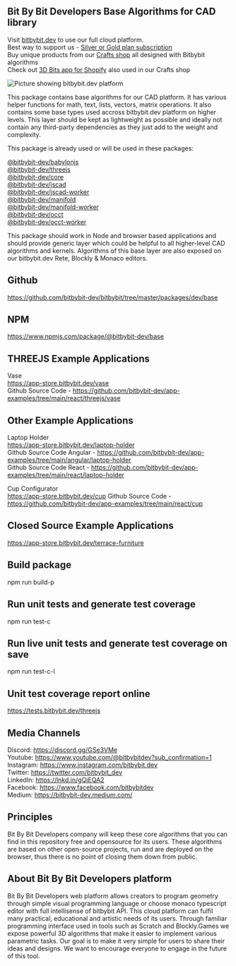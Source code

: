 ## Bit By Bit Developers Base Algorithms for CAD library

Visit [bitbybit.dev](https://bitbybit.dev) to use our full cloud platform.   
Best way to support us - [Silver or Gold plan subscription](https://bitbybit.dev/auth/pick-plan)    
Buy unique products from our [Crafts shop](https://crafts.bitbybit.dev) all designed with Bitbybit algorithms       
Check out [3D Bits app for Shopify](https://apps.shopify.com/3d-bits-1) also used in our Crafts shop   

<img src="https://app.bitbybit.dev/assets/git-cover.png" alt="Picture showing bitbybit.dev platform">

This package contains base algorithms for our CAD platform. It has various helper functions for math, text, lists, vectors, matrix operations. It also contains some base types used accross bitbybit.dev platform on higher levels. This layer should be kept as lightweight as possible and ideally not contain any third-party dependencies as they just add to the weight and complexity.


This package is already used or will be used in these packages:

[@bitbybit-dev/babylonjs](https://www.npmjs.com/package/@bitbybit-dev/babylonjs)   
[@bitbybit-dev/threejs](https://www.npmjs.com/package/@bitbybit-dev/threejs)   
[@bitbybit-dev/core](https://www.npmjs.com/package/@bitbybit-dev/core)   
[@bitbybit-dev/jscad](https://www.npmjs.com/package/@bitbybit-dev/jscad)   
[@bitbybit-dev/jscad-worker](https://www.npmjs.com/package/@bitbybit-dev/jscad-worker)   
[@bitbybit-dev/manifold](https://www.npmjs.com/package/@bitbybit-dev/manifold)   
[@bitbybit-dev/manifold-worker](https://www.npmjs.com/package/@bitbybit-dev/manifold-worker)   
[@bitbybit-dev/occt](https://www.npmjs.com/package/@bitbybit-dev/occt)   
[@bitbybit-dev/occt-worker](https://www.npmjs.com/package/@bitbybit-dev/occt-worker)   

This package should work in Node and browser based applications and should provide generic layer which could be helpful to all higher-level CAD algorithms and kernels. Algorithms of this base layer are also exposed on our bitbybit.dev Rete, Blockly & Monaco editors.

## Github
https://github.com/bitbybit-dev/bitbybit/tree/master/packages/dev/base
## NPM
https://www.npmjs.com/package/@bitbybit-dev/base

## THREEJS Example Applications
Vase   
https://app-store.bitbybit.dev/vase   
Github Source Code - https://github.com/bitbybit-dev/app-examples/tree/main/react/threejs/vase   

## Other Example Applications
Laptop Holder   
https://app-store.bitbybit.dev/laptop-holder    
Github Source Code Angular - https://github.com/bitbybit-dev/app-examples/tree/main/angular/laptop-holder   
Github Source Code React - https://github.com/bitbybit-dev/app-examples/tree/main/react/laptop-holder   
  
Cup Configurator    
https://app-store.bitbybit.dev/cup
Github Source Code - https://github.com/bitbybit-dev/app-examples/tree/main/react/cup  

## Closed Source Example Applications
https://app-store.bitbybit.dev/terrace-furniture

## Build package
npm run build-p

## Run unit tests and generate test coverage
npm run test-c

## Run live unit tests and generate test coverage on save
npm run test-c-l

## Unit test coverage report online
https://tests.bitbybit.dev/threejs

## Media Channels
Discord: https://discord.gg/GSe3VMe  
Youtube: https://www.youtube.com/@bitbybitdev?sub_confirmation=1  
Instagram: https://www.instagram.com/bitbybit.dev  
Twitter: https://twitter.com/bitbybit_dev  
LinkedIn: https://lnkd.in/gQjEQA2  
Facebook: https://www.facebook.com/bitbybitdev  
Medium: https://bitbybit-dev.medium.com/  

## Principles
Bit By Bit Developers company will keep these core algorithms that you can find in this repository free and opensource for its users. These algorithms are based on other open-source projects, run and are deployed on the browser, thus there is no point of closing them down from public.

## About Bit By Bit Developers platform
Bit By Bit Developers web platform allows creators to program geometry through simple visual programming language or choose monaco typescript editor with full intellisense of bitbybit API. This cloud platform can fulfil many practical, educational and artistic needs of its users. Through familiar programming interface used in tools such as Scratch and Blockly.Games we expose powerful 3D algorithms that make it easier to implement various parametric tasks. Our goal is to make it very simple for users to share their ideas and designs. We want to encourage everyone to engage in the future of this tool.